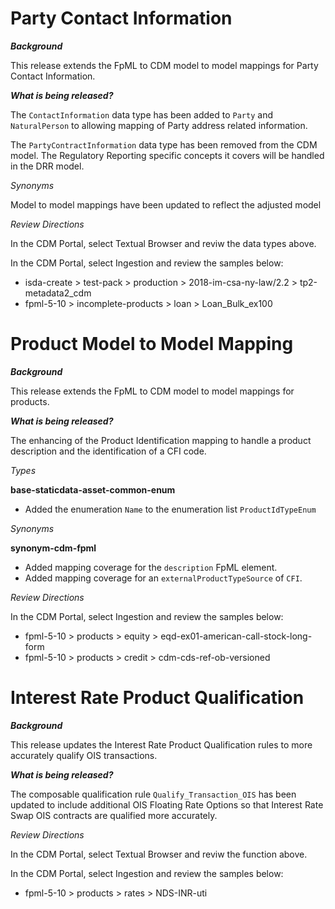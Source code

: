 # Party Contact Information

**_Background_**

This release extends the FpML to CDM model to model mappings for Party Contact Information.

**_What is being released?_**

The `ContactInformation` data type has been added to `Party` and `NaturalPerson` to allowing mapping of Party address related information.

The `PartyContractInformation` data type has been removed from the CDM model.  The Regulatory Reporting specific concepts it covers will be handled in the DRR model.

_Synonyms_

Model to model mappings have been updated to reflect the adjusted model

_Review Directions_

In the CDM Portal, select Textual Browser and reviw the data types above.

In the CDM Portal, select Ingestion and review the samples below:

- isda-create > test-pack > production > 2018-im-csa-ny-law/2.2 > tp2-metadata2_cdm
- fpml-5-10 > incomplete-products > loan > Loan_Bulk_ex100

# Product Model to Model Mapping

**_Background_**

This release extends the FpML to CDM model to model mappings for products.

**_What is being released?_**

The enhancing of the Product Identification mapping to handle a product description and the identification of a CFI code.

_Types_

**base-staticdata-asset-common-enum**
- Added the enumeration `Name` to the enumeration list `ProductIdTypeEnum`

_Synonyms_

**synonym-cdm-fpml**

- Added mapping coverage for the `description` FpML element.
- Added mapping coverage for an `externalProductTypeSource` of `CFI`.

_Review Directions_

In the CDM Portal, select Ingestion and review the samples below:

- fpml-5-10 > products > equity > eqd-ex01-american-call-stock-long-form
- fpml-5-10 > products > credit > cdm-cds-ref-ob-versioned

# Interest Rate Product Qualification

**_Background_**

This release updates the Interest Rate Product Qualification rules to more accurately qualify OIS transactions.

**_What is being released?_**

The composable qualification rule `Qualify_Transaction_OIS` has been updated to include additional OIS Floating Rate Options so that Interest Rate Swap OIS contracts are qualified more accurately.

_Review Directions_

In the CDM Portal, select Textual Browser and reviw the function above.

In the CDM Portal, select Ingestion and review the samples below:

- fpml-5-10 > products > rates > NDS-INR-uti
